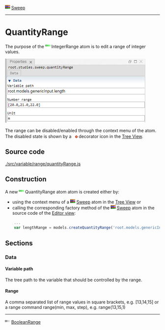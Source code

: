 ![](../../../../icons/sweep.png) [Sweep](../../study/sweep/sweep.md)

----

# QuantityRange
	
The purpose of the ![](../../../../icons/quantityRange.png) IntegerRange atom is to edit a range of integer values. 
		
![](../../../images/quantity_range.png)

The range can be disabled/enabled through the context menu of the atom. The disabled state is shown by a ![](../../../../icons/disabled.png) decorator icon in the [Tree View](../../../views/treeView.md).
		
## Source code

[./src/variable/range/quantityRange.js](../../../../src/variable/range/quantityRange.js)

## Construction
		
A new ![](../../../../icons/quantityRange.png) QuantityRange atom atom is created either by: 

* using the context menu of a ![](../../../../icons/sweep.png) [Sweep](../../study/sweep/sweep.md) atom in the [Tree View](../../../views/treeView.md) or
* calling the corresponding factory method of the ![](../../../../icons/sweep.png) [Sweep](../../study/sweep/sweep.md) atom in the source code of the [Editor view](../../../views/editorView.md):

```javascript
    ...
    var lengthRange = models.createQuantityRange('root.models.genericInput.length', [20.0, 21.0, 22.0], 'm');	     
```						
		
## Sections

### Data

#### Variable path

The tree path to the variable that should be controlled by the range.

#### Range

A comma separated list of range values in square brackets, e.g. [13,14,15] or a range command range(min, max, step), e.g. range(13,15,1)

----

![](../../../../icons/booleanRange.png) [BooleanRange](./booleanRange.md) 

